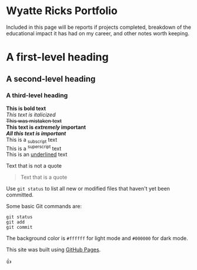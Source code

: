 # Wyatte Ricks Portfolio
Included in this page will be reports if projects completed, breakdown of the educational impact it has had on my career, and other notes worth keeping.

# A first-level heading
## A second-level heading
### A third-level heading

**This is bold text** <br />
_This text is italicized_ <br />
~~This was mistaken text~~ <br />
**This text is _extremely_ important** <br />
***All this text is important*** <br />
This is a <sub>subscript</sub> text <br />
This is a <sup>superscript</sup> text <br />
This is an <ins>underlined</ins> text <br />

Text that is not a quote

> Text that is a quote

Use `git status` to list all new or modified files that haven't yet been committed.

Some basic Git commands are:
```
git status
git add
git commit
```

The background color is `#ffffff` for light mode and `#000000` for dark mode.

This site was built using [GitHub Pages](https://pages.github.com/).

:+1:


